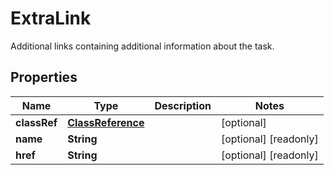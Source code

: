 

# ExtraLink

Additional links containing additional information about the task.

## Properties

Name | Type | Description | Notes
------------ | ------------- | ------------- | -------------
**classRef** | [**ClassReference**](ClassReference.md) |  |  [optional]
**name** | **String** |  |  [optional] [readonly]
**href** | **String** |  |  [optional] [readonly]



